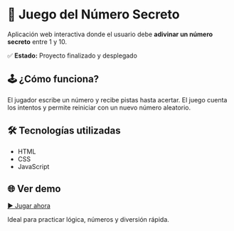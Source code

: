 <h1>🔢 Juego del Número Secreto</h1>

<p>Aplicación web interactiva donde el usuario debe <strong>adivinar un número secreto</strong> entre 1 y 10.</p>

<p>✅ <strong>Estado:</strong> Proyecto finalizado y desplegado</p>

<h2>🕹 ¿Cómo funciona?</h2>
<p>El jugador escribe un número y recibe pistas hasta acertar. El juego cuenta los intentos y permite reiniciar con un nuevo número aleatorio.</p>

<h2>🛠️ Tecnologías utilizadas</h2>
<ul>
  <li>HTML</li>
  <li>CSS</li>
  <li>JavaScript</li>
</ul>

<h2>🌐 Ver demo</h2>
<p><a href="https://12brainer.github.io/juego-secreto-/" target="_blank">▶️ Jugar ahora</a></p>

<p> Ideal para practicar lógica, números y diversión rápida.</p>
